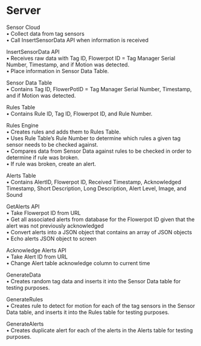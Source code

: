 # Server

Sensor Cloud <br>
•	Collect data from tag sensors <br>
•	Call InsertSensorData API when information is received <br>

InsertSensorData API <br>
•	Receives raw data with Tag ID, Flowerpot ID = Tag Manager Serial Number, Timestamp, and if Motion was detected.  <br>
•	Place information in Sensor Data Table. <br>

Sensor Data Table <br>
•	Contains Tag ID, FlowerPotID = Tag Manager Serial Number, Timestamp, and if Motion was detected. <br>

Rules Table<br>
•	Contains Rule ID, Tag ID, Flowerpot ID, and Rule Number.<br>

Rules Engine<br>
•	Creates rules and adds them to Rules Table.<br>
•	Uses Rule Table’s Rule Number to determine which rules a given tag sensor needs to be checked against.<br>
•	Compares data from Sensor Data against rules to be checked in order to determine if rule was broken.<br>
•	If rule was broken, create an alert.<br>

Alerts Table<br>
•	  Contains AlertID, Flowerpot ID, Received Timestamp, Acknowledged Timestamp, Short Description, Long Description, Alert Level, Image, and Sound<br>

GetAlerts API<br>
•	Take Flowerpot ID from URL<br>
•	Get all associated alerts from database for the Flowerpot ID given that the alert was not previously acknowledged<br>
•	Convert alerts into a JSON object that contains an array of JSON objects<br>
•	Echo alerts JSON object to screen<br>

Acknowledge Alerts API<br>
•	Take Alert ID from URL<br>
•	Change Alert table acknowledge column to current time<br>

GenerateData<br>
•	Creates random tag data and inserts it into the Sensor Data table for testing purposes.<br>


GenerateRules<br>
•	Creates rule to detect for motion for each of the tag sensors in the Sensor Data table, and inserts it into the Rules table for testing purposes.<br>

GenerateAlerts<br>
•	Creates duplicate alert for each of the alerts in the Alerts table for testing purposes.<br>

